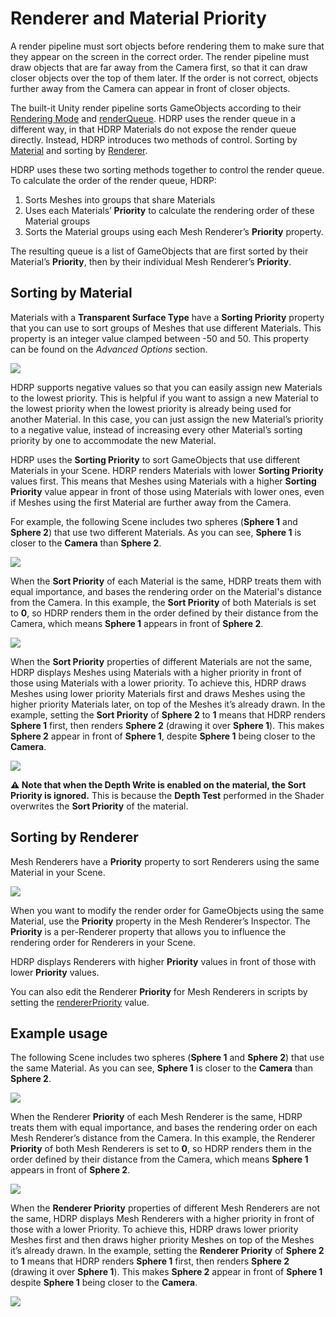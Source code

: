 # Renderer and Material Priority

A render pipeline must sort objects before rendering them to make sure that they appear on the screen in the correct order. The render pipeline must draw objects that are far away from the Camera first, so that it can draw closer objects over the top of them later. If the order is not correct, objects further away from the Camera can appear in front of closer objects.

The built-it Unity render pipeline sorts GameObjects according to their [Rendering Mode](https://docs.unity3d.com/Manual/StandardShaderMaterialParameterRenderingMode.html) and [renderQueue](https://docs.unity3d.com/ScriptReference/Material-renderQueue.html). HDRP uses the render queue in a different way, in that HDRP Materials do not expose the render queue directly. Instead, HDRP introduces two methods of control. Sorting by [Material](#SortingByMaterial) and sorting by [Renderer](#SortingByRenderer).

HDRP uses these two sorting methods together to control the render queue. To calculate the order of the render queue, HDRP:

1. Sorts Meshes into groups that share Materials
2. Uses each Materials’ **Priority** to calculate the rendering order of these Material groups
3.  Sorts the Material groups using each Mesh Renderer’s **Priority** property.

The resulting queue is a list of GameObjects that are first sorted by their Material’s **Priority**, then by their individual Mesh Renderer’s **Priority**.

<a name="SortingByMaterial"></a>

## Sorting by Material

Materials with a **Transparent Surface Type** have a **Sorting Priority** property that you can use to sort groups of Meshes that use different Materials. This property is an integer value clamped between -50 and 50. This property can be found on the *Advanced Options* section.

![](Images/RendererAndMaterialPriority1.png)

HDRP supports negative values so that you can easily assign new Materials to the lowest priority. This is helpful if you want to assign a new Material to the lowest priority when the lowest priority is already being used for another Material. In this case, you can just assign the new Material’s priority to a negative value, instead of increasing every other Material’s sorting priority by one to accommodate the new Material.

HDRP uses the **Sorting Priority** to sort GameObjects that use different Materials in your Scene. HDRP renders Materials with lower **Sorting Priority** values first. This means that Meshes using Materials with a higher **Sorting Priority** value appear in front of those using Materials with lower ones, even if Meshes using the first Material are further away from the Camera.

For example, the following Scene includes two spheres (**Sphere 1** and **Sphere 2**) that use two different Materials. As you can see, **Sphere 1** is closer to the **Camera** than **Sphere 2**.


![](Images/RendererAndMaterialPriority2.png)

When the **Sort Priority** of each Material is the same, HDRP treats them with equal importance, and bases the rendering order on the Material's distance from the Camera. In this example, the **Sort Priority** of both Materials is set to **0**, so HDRP renders them in the order defined by their distance from the Camera, which means **Sphere 1** appears in front of **Sphere 2**.

![](Images/RendererAndMaterialPriority3.png)

When the **Sort Priority** properties of different Materials are not the same, HDRP displays Meshes using Materials with a higher priority in front of those using Materials with a lower priority. To achieve this, HDRP draws Meshes using lower priority Materials first and draws Meshes using the higher priority Materials later, on top of the Meshes it’s already drawn. In the example, setting the **Sort Priority** of **Sphere 2** to **1** means that HDRP renders **Sphere 1** first, then renders **Sphere 2** (drawing it over **Sphere 1**). This makes **Sphere 2** appear in front of **Sphere 1**, despite **Sphere 1** being closer to the **Camera**.

![](Images/RendererAndMaterialPriority4.png)

**⚠ Note that when the Depth Write is enabled on the material, the Sort Priority is ignored.** This is because the **Depth Test** performed in the Shader overwrites the **Sort Priority** of the material.

<a name="SortingByRenderer"></a>

## Sorting by Renderer

Mesh Renderers have a **Priority** property to sort Renderers using the same Material in your Scene.

![](Images/RendererAndMaterialPriority5.png)

When you want to modify the render order for GameObjects using the same Material, use the **Priority** property in the Mesh Renderer’s Inspector. The **Priority** is a per-Renderer property that allows you to influence the rendering order for Renderers in your Scene.

HDRP displays Renderers with higher **Priority** values in front of those with lower **Priority** values.

You can also edit the Renderer **Priority** for Mesh Renderers in scripts by setting the [rendererPriority](https://docs.unity3d.com/2018.3/Documentation/ScriptReference/Renderer-rendererPriority.html) value.

## Example usage

The following Scene includes two spheres (**Sphere 1** and **Sphere 2**) that use the same Material. As you can see, **Sphere 1** is closer to the **Camera** than **Sphere 2**.


![](Images/RendererAndMaterialPriority6.png)

When the Renderer **Priority** of each Mesh Renderer is the same, HDRP treats them with equal importance, and bases the rendering order on each Mesh Renderer’s distance from the Camera. In this example, the Renderer **Priority** of both Mesh Renderers is set to **0**, so HDRP renders them in the order defined by their distance from the Camera, which means **Sphere 1** appears in front of **Sphere 2**.

![](Images/RendererAndMaterialPriority7.png)

When the **Renderer Priority** properties of different Mesh Renderers are not the same, HDRP displays Mesh Renderers with a higher priority in front of those with a lower Priority. To achieve this, HDRP draws lower priority Meshes first and then draws higher priority Meshes on top of the Meshes it’s already drawn. In the example, setting the **Renderer Priority** of **Sphere 2** to **1** means that HDRP renders **Sphere 1** first, then renders **Sphere 2** (drawing it over **Sphere 1**). This makes **Sphere 2** appear in front of **Sphere 1** despite **Sphere 1** being closer to the **Camera**.

![](Images/RendererAndMaterialPriority8.png)
